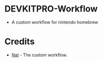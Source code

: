 # DEVKITPRO-Workflow

- A custom workflow for nintendo homebrew

# Credits

- [Nat](twitter.com/Natify_) - The custom workflow.
